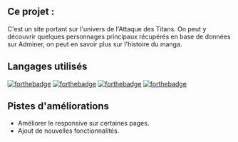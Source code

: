 ## Ce projet :

C'est un site portant sur l'univers de l'Attaque des Titans. On peut y découvrir quelques personnages principaux récupérés en base de données sur Adminer, on peut en savoir plus sur l'histoire du manga.

## Langages utilisés
[![forthebadge](https://img.shields.io/badge/Bootstrap-563D7C?style=for-the-badge&logo=bootstrap&logoColor=white)](https://forthebadge.com)
[![forthebadge](https://img.shields.io/badge/PHP-777BB4?style=for-the-badge&logo=php&logoColor=white)](https://forthebadge.com)
[![forthebadge](https://img.shields.io/badge/HTML5-E34F26?style=for-the-badge&logo=html5&logoColor=white)](https://forthebadge.com)
[![forthebadge](https://img.shields.io/badge/CSS3-1572B6?style=for-the-badge&logo=css3&logoColor=white)](https://forthebadge.com)



## Pistes d'améliorations
- Améliorer le responsive sur certaines pages.
- Ajout de nouvelles fonctionnalités.
